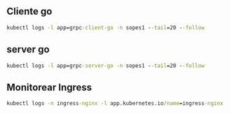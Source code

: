 ## Cliente go

```cmd
kubectl logs -l app=grpc-client-go -n sopes1 --tail=20 --follow
```

## server go

```cmd
kubectl logs -l app=grpc-server-go -n sopes1 --tail=20 --follow
```

## Monitorear Ingress

```cmd
kubectl logs -n ingress-nginx -l app.kubernetes.io/name=ingress-nginx | grep "POST /grpc-go"
```
